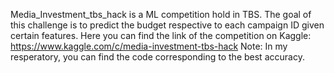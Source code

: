 Media_Investment_tbs_hack is a ML competition hold in TBS. The goal of this challenge is to predict the budget respective to each campaign ID given certain features.
Here you can find the link of the competition on Kaggle: https://www.kaggle.com/c/media-investment-tbs-hack
Note: In my resperatory, you can find the code corresponding to the best accuracy.
